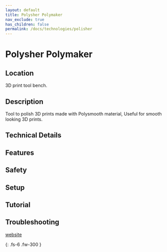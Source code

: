 ```yaml
---
layout: default
title: Polysher Polymaker
nav_exclude: true
has_children: false
permalink: /docs/technologies/polisher
---
```


# Polysher Polymaker

## Location
3D print tool bench.

## Description
Tool to polish 3D prints made with Polysmooth material, Useful for smooth looking 3D prints. 

## Technical Details

## Features

## Safety

## Setup

## Tutorial

## Troubleshooting

[website](https://us.polymaker.com/products/polysher)

{: .fs-6 .fw-300 }
